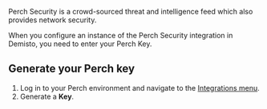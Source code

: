 Perch Security is a crowd-sourced threat and intelligence feed which also provides network security.

When you configure an instance of the Perch Security integration in Demisto, you need to enter your Perch Key.

## Generate your Perch key
1. Log in to your Perch environment and navigate to the [Integrations menu](https://app.perchsecurity.com/settings/integrations).
2. Generate a **Key**.
